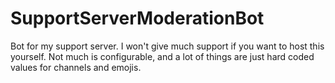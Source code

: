 # SupportServerModerationBot
Bot for my support server. I won't give much support if you want to host this yourself. Not much is configurable, and a lot of things are just hard coded values for channels and emojis. 
